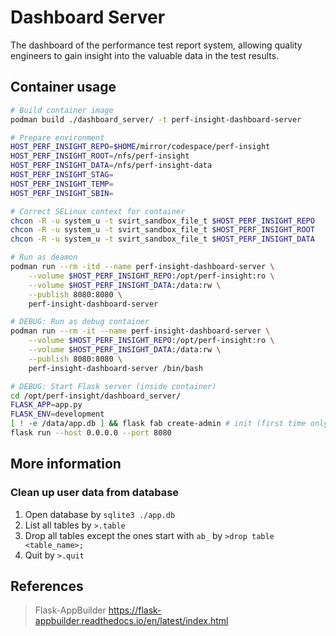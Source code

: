 # Dashboard Server

The dashboard of the performance test report system, allowing quality engineers to gain insight into the valuable data in the test results.

## Container usage

```bash
# Build container image
podman build ./dashboard_server/ -t perf-insight-dashboard-server

# Prepare environment
HOST_PERF_INSIGHT_REPO=$HOME/mirror/codespace/perf-insight
HOST_PERF_INSIGHT_ROOT=/nfs/perf-insight
HOST_PERF_INSIGHT_DATA=/nfs/perf-insight-data
HOST_PERF_INSIGHT_STAG=
HOST_PERF_INSIGHT_TEMP=
HOST_PERF_INSIGHT_SBIN=

# Correct SELinux context for container
chcon -R -u system_u -t svirt_sandbox_file_t $HOST_PERF_INSIGHT_REPO
chcon -R -u system_u -t svirt_sandbox_file_t $HOST_PERF_INSIGHT_ROOT
chcon -R -u system_u -t svirt_sandbox_file_t $HOST_PERF_INSIGHT_DATA

# Run as deamon
podman run --rm -itd --name perf-insight-dashboard-server \
    --volume $HOST_PERF_INSIGHT_REPO:/opt/perf-insight:ro \
    --volume $HOST_PERF_INSIGHT_DATA:/data:rw \
    --publish 8080:8080 \
    perf-insight-dashboard-server

# DEBUG: Run as debug container
podman run --rm -it --name perf-insight-dashboard-server \
    --volume $HOST_PERF_INSIGHT_REPO:/opt/perf-insight:ro \
    --volume $HOST_PERF_INSIGHT_DATA:/data:rw \
    --publish 8080:8080 \
    perf-insight-dashboard-server /bin/bash

# DEBUG: Start Flask server (inside container)
cd /opt/perf-insight/dashboard_server/
FLASK_APP=app.py
FLASK_ENV=development
[ ! -e /data/app.db ] && flask fab create-admin # init (first time only)
flask run --host 0.0.0.0 --port 8080

```

## More information

### Clean up user data from database

1. Open database by `sqlite3 ./app.db`
2. List all tables by `>.table`
3. Drop all tables except the ones start with `ab_` by `>drop table <table_name>;`
4. Quit by `>.quit`


## References

> Flask-AppBuilder
> https://flask-appbuilder.readthedocs.io/en/latest/index.html
